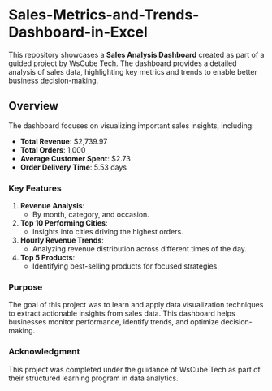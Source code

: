 # Sales-Metrics-and-Trends-Dashboard-in-Excel

This repository showcases a **Sales Analysis Dashboard** created as part of a guided project by WsCube Tech. The dashboard provides a detailed analysis of sales data, highlighting key metrics and trends to enable better business decision-making.  

## Overview  
The dashboard focuses on visualizing important sales insights, including:  
- **Total Revenue**: $2,739.97  
- **Total Orders**: 1,000  
- **Average Customer Spent**: $2.73  
- **Order Delivery Time**: 5.53 days  

### Key Features  
1. **Revenue Analysis**:  
   - By month, category, and occasion.  
2. **Top 10 Performing Cities**:  
   - Insights into cities driving the highest orders.  
3. **Hourly Revenue Trends**:  
   - Analyzing revenue distribution across different times of the day.  
4. **Top 5 Products**:  
   - Identifying best-selling products for focused strategies.  

### Purpose  
The goal of this project was to learn and apply data visualization techniques to extract actionable insights from sales data. This dashboard helps businesses monitor performance, identify trends, and optimize decision-making.  

### Acknowledgment  
This project was completed under the guidance of WsCube Tech as part of their structured learning program in data analytics.  
